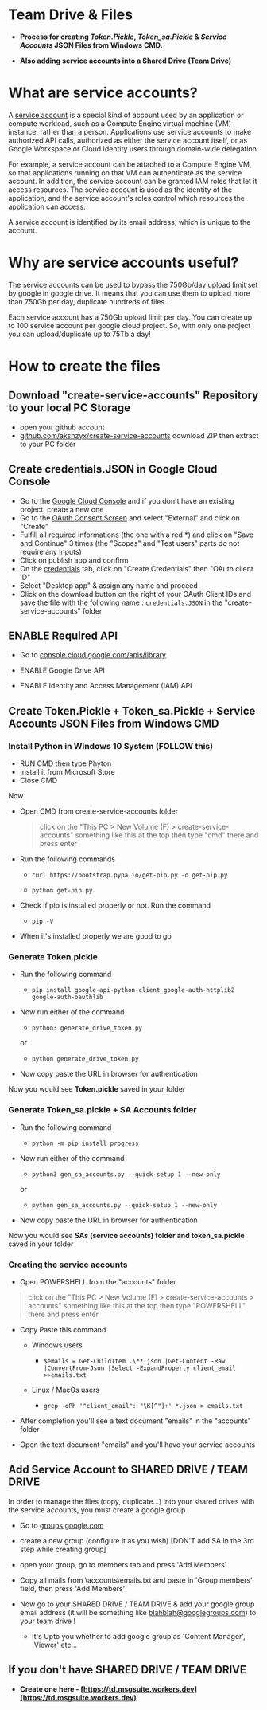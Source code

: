 # Team Drive & Files

- **Process for creating _Token.Pickle_, _Token_sa.Pickle_ & _Service Accounts_ JSON Files from Windows CMD.** 

- **Also adding service accounts into a Shared Drive (Team Drive)**



# What are service accounts?

A [service account](https://cloud.google.com/iam/docs/service-accounts) is a special kind of account used by an application or compute workload, such as a Compute Engine virtual machine (VM) instance, rather than a person. Applications use service accounts to make authorized API calls, authorized as either the service account itself, or as Google Workspace or Cloud Identity users through domain-wide delegation.

For example, a service account can be attached to a Compute Engine VM, so that applications running on that VM can authenticate as the service account. In addition, the service account can be granted IAM roles that let it access resources. The service account is used as the identity of the application, and the service account's roles control which resources the application can access.

A service account is identified by its email address, which is unique to the account.




# Why are service accounts useful?

The service accounts can be used to bypass the 750Gb/day upload limit set by google in google drive. It means that you can use them to upload more than 750Gb per day, duplicate hundreds of files...

Each service account has a 750Gb upload limit per day. You can create up to 100 service account per google cloud project. So, with only one project you can upload/duplicate up to 75Tb a day! 



# How to create the files

## Download "create-service-accounts" Repository to your local PC Storage

- open your github account
- [github.com/akshzyx/create-service-accounts](https://github.com/akshzyx/create-service-accounts) download ZIP then extract to your PC folder







## Create credentials.JSON in Google Cloud Console

- Go to the [Google Cloud Console](https://console.cloud.google.com/) and if you don't have an existing project, create a new one
- Go to the [OAuth Consent Screen](https://console.cloud.google.com/apis/credentials/consent) and select "External" and click on "Create"
- Fulfill all required informations (the one with a red *) and click on "Save and Continue" 3 times (the "Scopes" and "Test users" parts do not require any inputs)
- Click on publish app and confirm
- On the [credentials](https://console.cloud.google.com/apis/credentials) tab, click on "Create Credentials" then "OAuth client ID"
- Select "Desktop app" & assign any name and proceed
- Click on the download button on the right of your OAuth Client IDs and save the file with the following name :  `credentials.JSON` in the "create-service-accounts" folder



## ENABLE Required API

  - Go to [console.cloud.google.com/apis/library](https://console.cloud.google.com/apis/library)

  - ENABLE Google Drive API

  - ENABLE Identity and Access Management (IAM) API
  

## Create Token.Pickle + Token_sa.Pickle + Service Accounts JSON Files from Windows CMD

### Install Python in Windows 10 System (FOLLOW this)
- RUN CMD then type Phyton
- Install it from Microsoft Store
- Close CMD

Now
- Open CMD from create-service-accounts folder 
 
   >click on the "This PC > New Volume (F) > create-service-accounts" something like this at the top then type "cmd" there and press enter


- Run the following commands

  - `curl https://bootstrap.pypa.io/get-pip.py -o get-pip.py`

  - `python get-pip.py`

 - Check if pip is installed properly or not. Run the command
   - `pip -V`
<!--  - Check if it shows somethings like this
   > pip 22.1.2 from C:\Users\aksh\AppData\Local\Programs\Python\Python310\lib\site-packages\pip (python 3.10)
 - If not repeat the process -->
 
 - When it's installed properly we are good to go


### Generate Token.pickle

- Run the following command
  - `pip install google-api-python-client google-auth-httplib2 google-auth-oauthlib`


- Now run either of the command
 
  - `python3 generate_drive_token.py`

  or
    
    - `python generate_drive_token.py`

 - Now copy paste the URL in browser for authentication

Now you would see **Token.pickle** saved in your folder



### Generate Token_sa.pickle + SA Accounts folder


- Run the following command
  - `python -m pip install progress`


- Now run either of the command
 
  - `python3 gen_sa_accounts.py --quick-setup 1 --new-only`

  or
    
    - `python gen_sa_accounts.py --quick-setup 1 --new-only`

 - Now copy paste the URL in browser for authentication

Now you would see **SAs (service accounts) folder and token_sa.pickle** saved in your folder



### Creating the service accounts

- Open POWERSHELL from the "accounts" folder

>click on the "This PC > New Volume (F) > create-service-accounts > accounts" something like this at the top then type "POWERSHELL" there and press enter

- Copy Paste this command 
   - Windows users
     - `$emails = Get-ChildItem .\**.json |Get-Content -Raw |ConvertFrom-Json |Select -ExpandProperty client_email >>emails.txt`

   - Linux / MacOs users 
     - `grep -oPh '"client_email": "\K[^"]+' *.json > emails.txt`

- After completion you'll see a text document "emails" in the "accounts" folder
- Open the text document "emails" and you'll have your service accounts



## Add Service Account to SHARED DRIVE / TEAM DRIVE

In order to manage the files (copy, duplicate...) into your shared drives with the service accounts, you must create a google group 

- Go to [groups.google.com](https://groups.google.com/)

- create a new group (configure it as you wish) [DON'T add SA in the 3rd step while creating group]

- open your group, go to members tab and press 'Add Members'

- Copy all mails from \accounts\emails.txt and paste in 'Group members' field, then press 'Add Members'

- Now go to your SHARED DRIVE / TEAM DRIVE & add your google group email address (it will be something like blahblah@googlegroups.com) to your team drive !
  - It's Upto you whether to add google group as 'Content Manager', 'Viewer' etc...

## If you don't have SHARED DRIVE / TEAM DRIVE

   - **Create one here - [https://td.msgsuite.workers.dev](https://td.msgsuite.workers.dev)**
